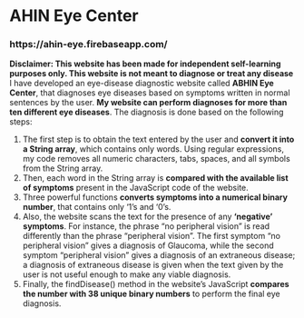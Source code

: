 <h1>AHIN Eye Center</h1><h3>https://ahin-eye.firebaseapp.com/</h3>
<b>Disclaimer: This website has been made for independent self-learning purposes only. This website is not meant to diagnose or treat any disease</b><br>
I have developed an eye-disease diagnostic website called <b>ABHIN Eye Center</b>, that diagnoses eye diseases based on symptoms written in normal sentences by the user. <b>My website can perform diagnoses for more than ten different eye diseases</b>. The diagnosis is done based on the following steps:
<ol>
<li>The first step is to obtain the text entered by the user and <b>convert it into a String array</b>, which contains only words. Using regular expressions, my code removes all numeric characters, tabs, spaces, and all symbols from the String array. 
<li>Then, each word in the String array is <b>compared with the available list of symptoms</b> present in the JavaScript code of the website.</li>
  <li>Three powerful functions <b>converts symptoms into a numerical binary number</b>, that contains only ‘1’s and ‘0’s.</li>
<li>Also, the website scans the text for the presence of any <b>‘negative’ symptoms</b>. For instance, the phrase “no peripheral vision” is read differently than the phrase “peripheral vision”. The first symptom “no peripheral vision” gives a diagnosis of Glaucoma, while the second symptom “peripheral vision” gives a diagnosis of an extraneous disease; a diagnosis of extraneous disease is given when the text given by the user is not useful enough to make any viable diagnosis.</li>
<li>Finally, the findDisease() method in the website’s JavaScript <b>compares the number with 38 unique binary numbers</b> to perform the final eye diagnosis.</li>
<ol>
